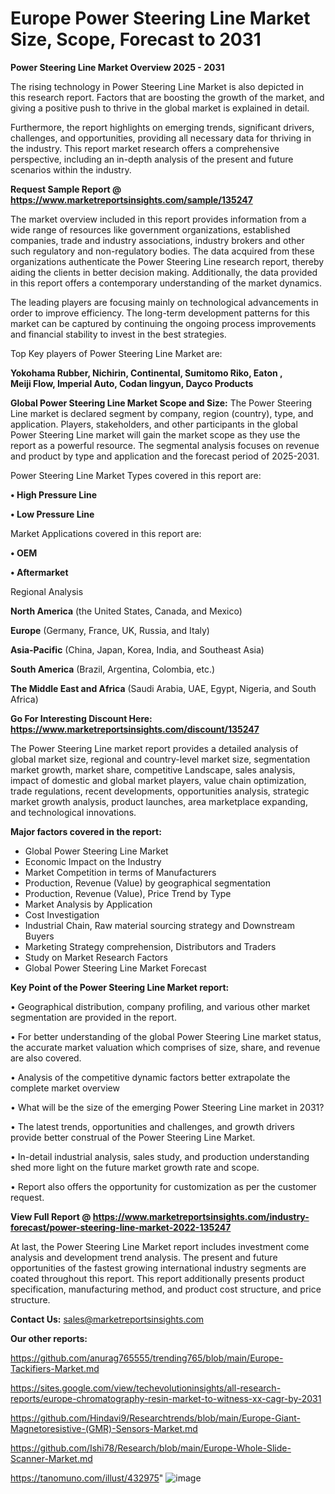 # Europe Power Steering Line Market Size, Scope, Forecast to 2031

<Strong> Power Steering Line Market Overview 2025 - 2031</strong>

The rising technology in Power Steering Line Market is also depicted in this research report. Factors that are boosting the growth of the market, and giving a positive push to thrive in the global market is explained in detail.

Furthermore, the report highlights on emerging trends, significant drivers, challenges, and opportunities, providing all necessary data for thriving in the industry. This report market research offers a comprehensive perspective, including an in-depth analysis of the present and future scenarios within the industry.

<strong>Request Sample Report @ <a href=https://www.marketreportsinsights.com/sample/135247>https://www.marketreportsinsights.com/sample/135247</a></strong>

The market overview included in this report provides information from a wide range of resources like government organizations, established companies, trade and industry associations, industry brokers and other such regulatory and non-regulatory bodies. The data acquired from these organizations authenticate the Power Steering Line research report, thereby aiding the clients in better decision making. Additionally, the data provided in this report offers a contemporary understanding of the market dynamics.

The leading players are focusing mainly on technological advancements in order to improve efficiency. The long-term development patterns for this market can be captured by continuing the ongoing process improvements and financial stability to invest in the best strategies.

Top Key players of Power Steering Line Market are:

<strong>Yokohama Rubber, Nichirin, Continental, Sumitomo Riko, Eaton , Meiji Flow, Imperial Auto, Codan lingyun, Dayco Products</strong>

<strong><b>Global Power Steering Line Market Scope and Size:</b></strong>
The Power Steering Line market is declared segment by company, region (country), type, and application. Players, stakeholders, and other participants in the global Power Steering Line market will gain the market scope as they use the report as a powerful resource. The segmental analysis focuses on revenue and product by type and application and the forecast period of 2025-2031.

Power Steering Line Market Types covered in this report are:

<strong>• High Pressure Line

• Low Pressure Line</strong>

Market Applications covered in this report are:

<strong>• OEM

• Aftermarket</strong> 

Regional Analysis

<strong>North America</strong> (the United States, Canada, and Mexico)

<strong>Europe</strong> (Germany, France, UK, Russia, and Italy)

<strong>Asia-Pacific</strong> (China, Japan, Korea, India, and Southeast Asia)

<strong>South America</strong> (Brazil, Argentina, Colombia, etc.)

<strong>The Middle East and Africa</strong> (Saudi Arabia, UAE, Egypt, Nigeria, and South Africa)

<strong>Go For Interesting Discount Here: <a href=https://www.marketreportsinsights.com/discount/135247>https://www.marketreportsinsights.com/discount/135247</a></strong>

The Power Steering Line market report provides a detailed analysis of global market size, regional and country-level market size, segmentation market growth, market share, competitive Landscape, sales analysis, impact of domestic and global market players, value chain optimization, trade regulations, recent developments, opportunities analysis, strategic market growth analysis, product launches, area marketplace expanding, and technological innovations.

<strong><b>Major factors covered in the report:</b></strong>
<ul>
  <li>Global Power Steering Line Market </li>
  <li>Economic Impact on the Industry</li>
  <li>Market Competition in terms of Manufacturers</li>
  <li>Production, Revenue (Value) by geographical segmentation</li>
  <li>Production, Revenue (Value), Price Trend by Type</li>
  <li>Market Analysis by Application</li>
  <li>Cost Investigation</li>
  <li>Industrial Chain, Raw material sourcing strategy and Downstream Buyers</li>
  <li>Marketing Strategy comprehension, Distributors and Traders</li>
  <li>Study on Market Research Factors</li>
  <li>Global Power Steering Line Market Forecast</li>
</ul>

<strong><b>Key Point of the Power Steering Line Market report:</b></strong>

• Geographical distribution, company profiling, and various other market segmentation are provided in the report.

• For better understanding of the global Power Steering Line market status, the accurate market valuation which comprises of size, share, and revenue are also covered.

• Analysis of the competitive dynamic factors better extrapolate the complete market overview

• What will be the size of the emerging Power Steering Line market in 2031?

• The latest trends, opportunities and challenges, and growth drivers provide better construal of the Power Steering Line Market.

• In-detail industrial analysis, sales study, and production understanding shed more light on the future market growth rate and scope.

• Report also offers the opportunity for customization as per the customer request.

<strong><b>View Full Report @ <a href=https://www.marketreportsinsights.com/industry-forecast/power-steering-line-market-2022-135247>https://www.marketreportsinsights.com/industry-forecast/power-steering-line-market-2022-135247</a></b></strong>


At last, the Power Steering Line Market report includes investment come analysis and development trend analysis. The present and future opportunities of the fastest growing international industry segments are coated throughout this report. This report additionally presents product specification, manufacturing method, and product cost structure, and price structure.

<strong>Contact Us:</strong>
sales@marketreportsinsights.com

<strong>Our other reports:</strong>

<a href=https://github.com/anurag765555/trending765/blob/main/Europe-Tackifiers-Market.md>https://github.com/anurag765555/trending765/blob/main/Europe-Tackifiers-Market.md</a>

<a href=https://sites.google.com/view/techevolutioninsights/all-research-reports/europe-chromatography-resin-market-to-witness-xx-cagr-by-2031>https://sites.google.com/view/techevolutioninsights/all-research-reports/europe-chromatography-resin-market-to-witness-xx-cagr-by-2031</a>

<a href=https://github.com/Hindavi9/Researchtrends/blob/main/Europe-Giant-Magnetoresistive-(GMR)-Sensors-Market.md>https://github.com/Hindavi9/Researchtrends/blob/main/Europe-Giant-Magnetoresistive-(GMR)-Sensors-Market.md</a>

<a href=https://github.com/Ishi78/Research/blob/main/Europe-Whole-Slide-Scanner-Market.md>https://github.com/Ishi78/Research/blob/main/Europe-Whole-Slide-Scanner-Market.md</a>

<a href=https://tanomuno.com/illust/432975>https://tanomuno.com/illust/432975</a>"
![image](https://github.com/user-attachments/assets/dde3c4a8-9f1c-4810-a878-41e82ac3ebae)
